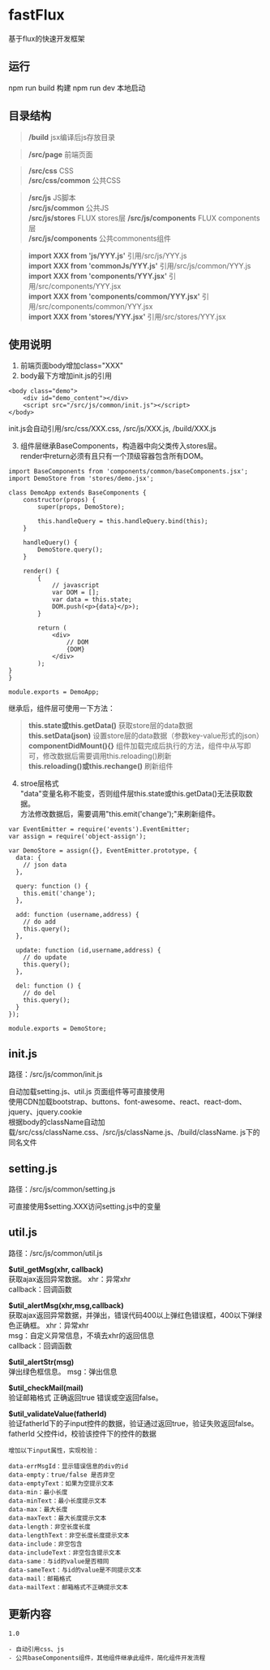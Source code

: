 # fastFlux
基于flux的快速开发框架

## 运行
npm run build 构建
npm run dev 本地启动

## 目录结构
> **/build** jsx编译后js存放目录  

> **/src/page** 前端页面  

> **/src/css** CSS  
> **/src/css/common** 公共CSS  

> **/src/js** JS脚本  
> **/src/js/common** 公共JS  
> **/src/js/stores** FLUX stores层
> **/src/js/components** FLUX components层  
> **/src/js/components** 公共commonents组件

> **import XXX from 'js/YYY.js'** 引用/src/js/YYY.js  
> **import XXX from 'commonJs/YYY.js'** 引用/src/js/common/YYY.js  
> **import XXX from 'components/YYY.jsx'** 引用/src/components/YYY.jsx  
> **import XXX from 'components/common/YYY.jsx'** 引用/src/components/common/YYY.jsx  
> **import XXX from 'stores/YYY.jsx'** 引用/src/stores/YYY.jsx  

## 使用说明
1. 前端页面body增加class="XXX"
2. body最下方增加init.js的引用
```
<body class="demo">
	<div id="demo_content"></div>
	<script src="/src/js/common/init.js"></script>
</body>
```
init.js会自动引用/src/css/XXX.css, /src/js/XXX.js, /build/XXX.js

3. 组件层继承BaseComponents，构造器中向父类传入stores层。  
render中return必须有且只有一个顶级容器包含所有DOM。

```
import BaseComponents from 'components/common/baseComponents.jsx';
import DemoStore from 'stores/demo.jsx';

class DemoApp extends BaseComponents {
    constructor(props) {
        super(props, DemoStore);
        
        this.handleQuery = this.handleQuery.bind(this);
    }
    
    handleQuery() {
        DemoStore.query();
    }
    
    render() {
        {
            // javascript
            var DOM = [];
            var data = this.state;
            DOM.push(<p>{data}</p>);
        }

        return (
            <div>
                // DOM
                {DOM}
            </div>
        );
}
}

module.exports = DemoApp;
```
继承后，组件层可使用一下方法：  
> **this.state或this.getData()** 获取store层的data数据  
> **this.setData(json)** 设置store层的data数据（参数key-value形式的json）  
> **componentDidMount(){}** 组件加载完成后执行的方法，组件中从写即可，修改数据后需要调用this.reloading()刷新  
> **this.reloading()或this.rechange()** 刷新组件

4. stroe层格式  
"data"变量名称不能变，否则组件层this.state或this.getData()无法获取数据。  
方法修改数据后，需要调用"this.emit('change');"来刷新组件。
```
var EventEmitter = require('events').EventEmitter;
var assign = require('object-assign');

var DemoStore = assign({}, EventEmitter.prototype, {
  data: {
    // json data
  },

  query: function () {
    this.emit('change');
  },

  add: function (username,address) {
    // do add
    this.query();
  },

  update: function (id,username,address) {
    // do update
    this.query();
  },

  del: function () {
    // do del
    this.query();
  }
});

module.exports = DemoStore;

```

## init.js
路径：/src/js/common/init.js  

自动加载setting.js、util.js 页面组件等可直接使用  
使用CDN加载bootstrap、buttons、font-awesome、react、react-dom、jquery、jquery.cookie   
根据body的className自动加载/src/css/className.css、/src/js/className.js、/build/className.
js下的同名文件

## setting.js
路径：/src/js/common/setting.js

可直接使用$setting.XXX访问setting.js中的变量

## util.js
路径：/src/js/common/util.js

**$util_getMsg(xhr, callback)**  
获取ajax返回异常数据。
xhr：异常xhr   
callback：回调函数

**$util_alertMsg(xhr,msg,callback)**  
获取ajax返回异常数据，并弹出，错误代码400以上弹红色错误框，400以下弹绿色正确框。
xhr：异常xhr  
msg：自定义异常信息，不填去xhr的返回信息  
callback：回调函数

**$util_alertStr(msg)**  
弹出绿色框信息。
msg：弹出信息

**$util_checkMail(mail)**  
验证邮箱格式 正确返回true 错误或空返回false。

**$util_validateValue(fatherId)**  
验证fatherId下的子input控件的数据，验证通过返回true，验证失败返回false。  
fatherId 父控件id，校验该控件下的控件的数据  

```
增加以下input属性，实现校验：

data-errMsgId：显示错误信息的div的id  
data-empty：true/false 是否非空  
data-emptyText：如果为空提示文本  
data-min：最小长度  
data-minText：最小长度提示文本  
data-max：最大长度  
data-maxText：最大长度提示文本  
data-length：非空长度长度  
data-lengthText：非空长度长度提示文本  
data-include：非空包含  
data-includeText：非空包含提示文本  
data-same：与id的value是否相同  
data-sameText：与id的value是不同提示文本  
data-mail：邮箱格式  
data-mailText：邮箱格式不正确提示文本
```



## 更新内容
```
1.0

- 自动引用css、js
- 公共baseComponents组件，其他组件继承此组件，简化组件开发流程

```

